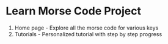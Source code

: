 # Learn Morse Code Project

1. Home page - Explore all the morse code for various keys
2. Tutorials - Personalized tutorial with step by step progress
